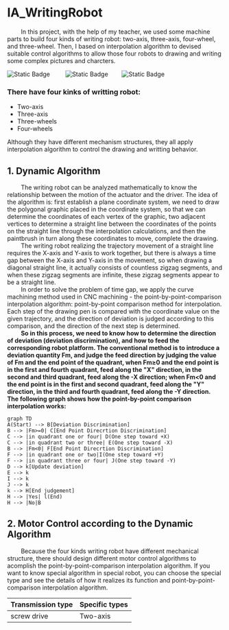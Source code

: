 # IA_WritingRobot
&emsp;&emsp; In this project, with the help of my teacher, we used some machine parts to build four kinds of writing robot: two-axis, three-axis, four-wheel, and three-wheel. Then, I based on interpolation algorithm to devised suitable control algorithms to allow those four robots to drawing and writing some complex pictures and charcters.  

![Static Badge](https://img.shields.io/badge/Arduino-make?style=for-the-badge&logo=arduino&logoColor=white&labelColor=rgb(45%2C219%2C207)&color=rgb(45%2C219%2C207)) &emsp;&emsp; 
![Static Badge](https://img.shields.io/badge/inkscape-make?style=for-the-badge&logo=inkscape&logoColor=white&labelColor=black&color=black)&emsp;&emsp; 
![Static Badge](https://img.shields.io/badge/Processing-make?style=for-the-badge&logo=Processing&logoColor=white&labelColor=rgb(108%2C156%2C154)&color=rgb(108%2C156%2C154))

###  There have four kinks of writting robot: 
* Two-axis 
* Three-axis 
* Three-wheels
* Four-wheels
  
Although they have different mechanism structures, they all apply interpolation algorithm to control the drawing and writting behavior.
## 1. Dynamic Algorithm
&emsp;&emsp; The writing robot can be analyzed mathematically to know the relationship between the motion of the actuator and the driver. The idea of the algorithm is: first establish a plane coordinate system, we need to draw the polygonal graphic placed in the coordinate system, so that we can determine the coordinates of each vertex of the graphic, two adjacent vertices to determine a straight line between the coordinates of the points on the straight line through the interpolation calculations, and then the paintbrush in turn along these coordinates to move, complete the drawing.  
&emsp;&emsp; The writing robot realizing the trajectory movement of a straight line requires the X-axis and Y-axis to work together, but there is always a time gap between the X-axis and Y-axis in the movement, so when drawing a diagonal straight line, it actually consists of countless zigzag segments, and when these zigzag segments are infinite, these zigzag segments appear to be a straight line.  
&emsp;&emsp; In order to solve the problem of time gap, we apply the curve machining method used in CNC machining - the point-by-point-comparison interpolation algorithm: point-by-point comparison method for interpolation. Each step of the drawing pen is compared with the coordinate value on the given trajectory, and the direction of deviation is judged according to this comparison, and the direction of the next step is determined.  
&emsp;&emsp; **So in this process, we need to know how to determine the direction of deviation (deviation discrimination), and how to feed the corresponding robot platform. The conventional method is to introduce a deviation quantity Fm, and judge the feed direction by judging the value of Fm and the end point of the quadrant, when Fm≥0 and the end point is in the first and fourth quadrant, feed along the "X" direction, in the second and third quadrant, feed along the -X direction; when Fm<0 and the end point is in the first and second quadrant, feed along the "Y" direction, in the third and fourth quadrant, feed along the -Y direction. The following graph shows how the point-by-point comparison interpolation works:**


```mermaid
graph TD
A(Start) --> B[Deviation Discrimination]
B --> |Fm>=0| C[End Point Direcrtion Discrimination]
C --> |in quadrant one or four| D(One step toward +X)
C --> |in quadrant two or three| E(One step toward -X)
B --> |Fm<0| F[End Point Direcrtion Discrimination]
F --> |in quadrant one or two|I(One step toward +Y)
F --> |in quadrant three or four| J(One step toward -Y)
D --> k[Update deviation]
E --> k
I --> k
J --> k
k --> H[End judgement]
H --> |Yes| l(End)
H --> |No|B
```
## 2. Motor Control according to the Dynamic Algorithm
&emsp;&emsp; Because the four kinds writing robot have different mechanical structure, there should design different motor control algorithms to acomplish the point-by-point-comparison interpolation algorithm. If you want to know special algorithm in special robot, you can choose the special type and see the details of how it realizes its function and point-by-point-comparison interpolation algorithm. 

|Transmission type|Specific types|
|  ----  | ----  |
|screw drive|Two-axis|
